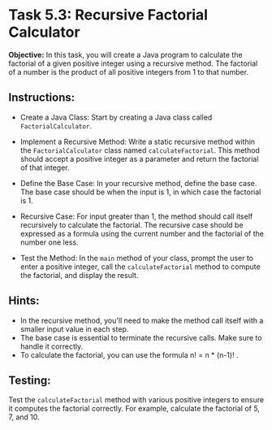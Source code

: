 # Task 5.3: Recursive Factorial Calculator

**Objective:** In this task, you will create a Java program to calculate the factorial of a given positive integer 
using a recursive method. The factorial of a number is the product of all positive integers from 1 to that number.

## Instructions:

- Create a Java Class: Start by creating a Java class called `FactorialCalculator`.
- Implement a Recursive Method: Write a static recursive method within the `FactorialCalculator` class named 
  `calculateFactorial`. This method should accept a positive integer as a parameter and return the factorial of that integer.

- Define the Base Case: In your recursive method, define the base case. The base case should be when the input is 1, 
in which case the factorial is 1.

- Recursive Case: For input greater than 1, the method should call itself recursively to calculate the factorial. The 
recursive case should be expressed as a formula using the current number and the factorial of the number one less.

- Test the Method: In the `main` method of your class, prompt the user to enter a positive integer, call the 
`calculateFactorial` method to compute the factorial, and display the result.

## Hints:

- In the recursive method, you'll need to make the method call itself with a smaller input value in each step.
- The base case is essential to terminate the recursive calls. Make sure to handle it correctly.
- To calculate the factorial, you can use the formula n! = n * (n-1)! .

## Testing:

Test the `calculateFactorial` method with various positive integers to ensure it computes the factorial correctly. For example, calculate the factorial of 5, 7, and 10.
